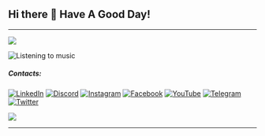 ## Hi there 👋 Have A Good Day!
---
[![](https://visitcount.itsvg.in/api?id=AnhhDaoo&icon=2&color=0)](https://visitcount.itsvg.in)

![Listening to music](https://media.tenor.com/15YUsMWt4FEAAAAj/music.gif)

##### Contacts:
[![LinkedIn](https://img.shields.io/badge/LinkedIn-%230A66C2.svg?logo=LinkedIn&logoColor=white)](https://linkedin.com/in/daobuianh23)
[![Discord](https://img.shields.io/badge/Discord-%235865F2.svg?logo=Discord&logoColor=white)](https://discord.com/users/daocandy_19623)
[![Instagram](https://img.shields.io/badge/Instagram-%23E4405F.svg?logo=Instagram&logoColor=white)](https://instagram.com/anhhdaoo23)
[![Facebook](https://img.shields.io/badge/Facebook-%231877F2.svg?logo=Facebook&logoColor=white)](https://facebook.com/gemini.aka196)
[![YouTube](https://img.shields.io/badge/YouTube-%23FF0000.svg?logo=YouTube&logoColor=white)](https://youtube.com/@CandyBaka)
[![Telegram](https://img.shields.io/badge/Telegram-%2326A5E4.svg?logo=Telegram&logoColor=white)](https://t.me/sumiidora)
[![Twitter](https://img.shields.io/badge/Twitter-%231DA1F2.svg?logo=Twitter&logoColor=white)](https://twitter.com/candy19623)
<!-- [![WhatsApp](https://img.shields.io/badge/WhatsApp-%2325D366.svg?logo=WhatsApp&logoColor=white)](https://wa.me/+84342029413) -->
<!-- [![Gmail](https://img.shields.io/badge/Gmail-D14836?logo=Gmail&logoColor=white)](mailto:anhdao19623@gmail.com) -->

<!-- ![](https://github-readme-stats.vercel.app/api?username=AnhhDaoo&theme=algolia&hide_border=false&include_all_commits=false&count_private=false) -->
![](https://github-readme-stats.vercel.app/api/top-langs/?username=AnhhDaoo&theme=algolia&hide_border=false&include_all_commits=false&count_private=false&layout=compact)
<!-- ![](https://github-contributor-stats.vercel.app/api?username=AnhhDaoo&limit=5&theme=algolia&combine_all_yearly_contributions=true)![](https://quotes-github-readme.vercel.app/api?type=vertical&theme=radical) -->

---

<!-- Here are some ideas to get you started:

- 🔭 I’m currently working on ...
- 🌱 I’m currently learning ...
- 👯 I’m looking to collaborate on ...
- 🤔 I’m looking for help with ...
- 💬 Ask me about ...
- 📫 How to reach me: ...
- 😄 Pronouns: ...
- ⚡ Fun fact: ... -->
